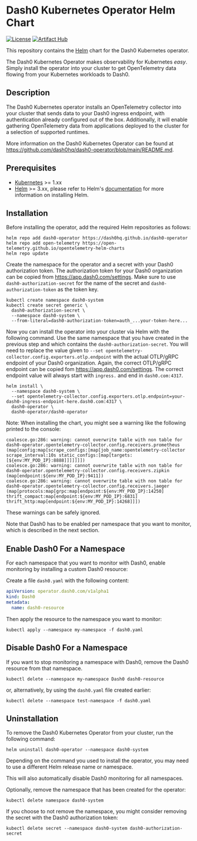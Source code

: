 # Dash0 Kubernetes Operator Helm Chart

[![License](https://img.shields.io/badge/License-Apache%202.0-blue.svg)](https://opensource.org/licenses/Apache-2.0)
[![Artifact Hub](https://img.shields.io/endpoint?url=https://artifacthub.io/badge/repository/dash0-operator)](https://artifacthub.io/packages/search?repo=dash0-operator)

This repository contains the [Helm](https://helm.sh/) chart for the Dash0 Kubernetes operator.

The Dash0 Kubernetes Operator makes observability for Kubernetes _easy_.
Simply install the operator into your cluster to get OpenTelemetry data flowing from your Kubernetes workloads to Dash0.

## Description

The Dash0 Kubernetes operator installs an OpenTelemetry collector into your cluster that sends data to your Dash0
ingress endpoint, with authentication already configured out of the box. Additionally, it will enable gathering
OpenTelemetry data from applications deployed to the cluster for a selection of supported runtimes.

More information on the Dash0 Kubernetes Operator can be found at 
https://github.com/dash0hq/dash0-operator/blob/main/README.md.

## Prerequisites

- [Kubernetes](https://kubernetes.io/) >= 1.xx
- [Helm](https://helm.sh) >= 3.xx, please refer to Helm's [documentation](https://helm.sh/docs/) for more information 
  on installing Helm.

## Installation

Before installing the operator, add the required Helm repositories as follows:

```console
helm repo add dash0-operator https://dash0hq.github.io/dash0-operator
helm repo add open-telemetry https://open-telemetry.github.io/opentelemetry-helm-charts
helm repo update
```

Create the namespace for the operator and a secret with your Dash0 authorization token.
The authorization token for your Dash0 organization can be copied from https://app.dash0.com/settings.
Make sure to use `dash0-authorization-secret` for the name of the secret and `dash0-authorization-token` as the token
key.

```console
kubectl create namespace dash0-system
kubectl create secret generic \
  dash0-authorization-secret \
  --namespace dash0-system \
  --from-literal=dash0-authorization-token=auth_...your-token-here...
```

Now you can install the operator into your cluster via Helm with the following command.
Use the same namespace that you have created in the previous step and which contains the `dash0-authorization-secret`. 
You will need to replace the value given to `--set opentelemetry-collector.config.exporters.otlp.endpoint` with the
actual OTLP/gRPC endpoint of your Dash0 organization.
Again, the correct OTLP/gRPC endpoint can be copied fom https://app.dash0.com/settings.
The correct endpoint value will always start with `ingress.` and end in `dash0.com:4317`.

```console
helm install \
  --namespace dash0-system \
  --set opentelemetry-collector.config.exporters.otlp.endpoint=your-dash0-ingress-endpoint-here.dash0.com:4317 \
  dash0-operator \
  dash0-operator/dash0-operator  
```

Note: When installing the chart, you might see a warning like the following printed to the console:
```
coalesce.go:286: warning: cannot overwrite table with non table for dash0-operator.opentelemetry-collector.config.receivers.prometheus (map[config:map[scrape_configs:[map[job_name:opentelemetry-collector scrape_interval:10s static_configs:[map[targets:[${env:MY_POD_IP}:8888]]]]]]])
coalesce.go:286: warning: cannot overwrite table with non table for dash0-operator.opentelemetry-collector.config.receivers.zipkin (map[endpoint:${env:MY_POD_IP}:9411])
coalesce.go:286: warning: cannot overwrite table with non table for dash0-operator.opentelemetry-collector.config.receivers.jaeger (map[protocols:map[grpc:map[endpoint:${env:MY_POD_IP}:14250] thrift_compact:map[endpoint:${env:MY_POD_IP}:6831] thrift_http:map[endpoint:${env:MY_POD_IP}:14268]]])
```

These warnings can be safely ignored.

Note that Dash0 has to be enabled per namespace that you want to monitor, which is described in the next section.

## Enable Dash0 For a Namespace

For each namespace that you want to monitor with Dash0, enable monitoring by installing a custom Dash0 resource:

Create a file `dash0.yaml` with the following content:
```yaml
apiVersion: operator.dash0.com/v1alpha1
kind: Dash0
metadata:
  name: dash0-resource
```

Then apply the resource to the namespace you want to monitor:
```console
kubectl apply --namespace my-namespace -f dash0.yaml
```

## Disable Dash0 For a Namespace

If you want to stop monitoring a namespace with Dash0, remove the Dash0 resource from that namespace.

```console
kubectl delete --namespace my-namespace Dash0 dash0-resource
```

or, alternatively, by using the `dash0.yaml` file created earlier:

```console
kubectl delete --namespace test-namespace -f dash0.yaml
```

## Uninstallation

To remove the Dash0 Kubernetes Operator from your cluster, run the following command:

```
helm uninstall dash0-operator --namespace dash0-system
```

Depending on the command you used to install the operator, you may need to use a different Helm release name or
namespace.

This will also automatically disable Dash0 monitoring for all namespaces.

Optionally, remove the namespace that has been created for the operator:

```
kubectl delete namespace dash0-system
```

If you choose to not remove the namespace, you might consider removing the secret with the Dash0 authorization token:

```console
kubectl delete secret --namespace dash0-system dash0-authorization-secret
```